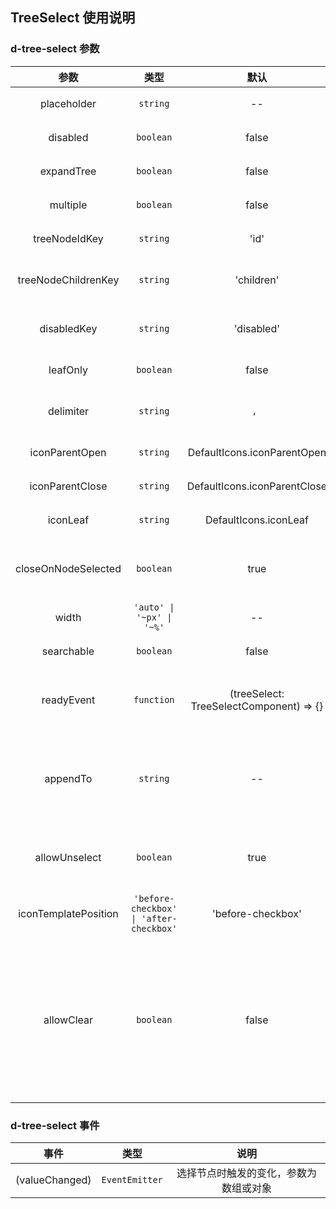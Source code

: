## TreeSelect 使用说明

### d-tree-select 参数

| 参数 | 类型 | 默认 | 说明 |
| :---------: | :----------: | :---------: | :------------------------------------------|
| placeholder        | `string` | --     | 可选，占位字符串 |
| disabled       | `boolean` | false     | 可选，禁止输入态 |
| expandTree    | `boolean`| false  | 可选，是否自动展开树 |
| multiple    | `boolean` | false     | 可选，多选开关 |
| treeNodeIdKey       | `string` | 'id' | 可选，id键值名 |
| treeNodeChildrenKey    | `string` | 'children'  | 可选，children子节点键值名 |
| disabledKey    | `string` | 'disabled'  | 可选，disabled节点禁选键值名 |
| leafOnly | `boolean` | false | 可选，仅叶节点可选开关 |
| delimiter    | `string` | `, ` | 可选，选中结果分隔符（用于多选） |
| iconParentOpen | `string` | DefaultIcons.iconParentOpen | 可选，树节点打开时图标 |
| iconParentClose | `string` | DefaultIcons.iconParentClose | 可选，树节点关闭时图标 |
| iconLeaf | `string` | DefaultIcons.iconLeaf | 可选，节点图标 |
| closeOnNodeSelected | `boolean` | true | 可选，选中节点时关闭下拉框的开关（仅用于单选） |
| width | `'auto' \| '~px' \| '~%'` | -- | 可选，下拉框宽度 |
| searchable | `boolean` | false | 可选，是否可搜索树 |
| readyEvent | `function` | (treeSelect: TreeSelectComponent) => {} | 可选，当组件初始化完成时可调用的钩子函数 |
| appendTo | `string` | -- | 可选，将下拉框附着到输入值的DOM选择器节点中，值为空时下拉框在此组件内 |
| allowUnselect | `boolean` | true | 可选，是否允许单选模式下反选已选中的项目 |
| iconTemplatePosition | `'before-checkbox' \| 'after-checkbox'` | 'before-checkbox' | 可选，自定义template的位置 |
| allowClear | `boolean` | false | 可选，是否允许单选模式下点击输入框上的清除按钮来清空已选中的项目。`allowUnselect`必须为`true`，否则将破坏体验一致性规则。 |

### d-tree-select 事件

| 事件                  | 类型                                        |    说明                                          |
| :-------------------: | :----------------------------------------: | :----------------------------------------------: |
| (valueChanged)    | `EventEmitter`                        | 选择节点时触发的变化，参数为数组或对象    |
